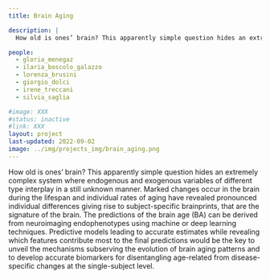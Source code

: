 ```yaml
---
title: Brain Aging

description: |
  How old is ones’ brain? This apparently simple question hides an extremely complex system where endogenous and exogenous variables of different type interplay in a still unknown manner. Marked changes occur in the brain during the lifespan and individual rates of aging have revealed pronounced individual differences giving rise to subject-specific brainprints, that are the signature of the brain. The predictions of the brain age (BA) can be derived from neuroimaging endophenotypes using machine or deep learning techniques. Predictive models leading to accurate estimates while revealing which features contribute most to the final predictions would be the key to unveil the mechanisms subserving the evolution of brain aging patterns and to develop accurate biomarkers for disentangling age-related from disease-specific changes at the single-subject level.

people:
  - gloria_menegaz
  - ilaria_boscolo_galazzo
  - lorenza_brusini
  - giorgio_dolci
  - irene_treccani
  - silvia_saglia

#image: XXX
#status: inactive
#link: XXX
layout: project
last-updated: 2022-09-02
image: ../img/projects_img/brain_aging.png
---
```


How old is ones’ brain? This apparently simple question hides an extremely complex system where endogenous and exogenous variables of different type interplay in a still unknown manner. Marked changes occur in the brain during the lifespan and individual rates of aging have revealed pronounced individual differences giving rise to subject-specific brainprints, that are the signature of the brain. The predictions of the brain age (BA) can be derived from neuroimaging endophenotypes using machine or deep learning techniques. Predictive models leading to accurate estimates while revealing which features contribute most to the final predictions would be the key to unveil the mechanisms subserving the evolution of brain aging patterns and to develop accurate biomarkers for disentangling age-related from disease-specific changes at the single-subject level.
